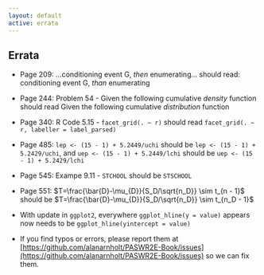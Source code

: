 ```yaml
---
layout: default
active: errata
---
```


<!-- Errata -->
<section>
  <div class="page-header" id="supplement">
    <h2>Errata</h2>
  </div>
  <div class="row">
    <div class="span10 offset1">
    <!-- Note that all Markdown content but be outdented, including the surrounding div -->
<div markdown="1">

<script type="text/x-mathjax-config">
MathJax.Hub.Config({
  TeX: { equationNumbers: { autoNumber: "AMS" } }
});
</script>


* Page 209: ...conditioning event G, *then* enumerating... should read: conditioning event G, *than* enumerating  

* Page 244: Problem 54 - Given the following cumulative *density* function should read Given the following cumulative *distribution* function

* Page 340: R Code 5.15 - `facet_grid(. ~ r)` should read `facet_grid(. ~ r, labeller = label_parsed)`

* Page 485: `lep <- (15 - 1) + 5.2449/uchi` should be `lep <- (15 - 1) + 5.2429/uchi`, and
`uep <- (15 - 1) + 5.2449/lchi` should be `uep <- (15 - 1) + 5.2429/lchi`

* Page 545: Exampe 9.11 - `STCHOOL` should be `STSCHOOL`

* Page 551: $T=\frac{\bar{D}-\mu_{D}}{S_D/\sqrt{n_D}} \sim t_{n - 1}$ should be $T=\frac{\bar{D}-\mu_{D}}{S_D/\sqrt{n_D}} \sim t_{n_D - 1}$

* With update in `ggplot2`, everywhere `ggplot_hline(y = value)` appears now needs to be `ggplot_hline(yintercept = value)`


* If you find typos or errors, please report them at [https://github.com/alanarnholt/PASWR2E-Book/issues](https://github.com/alanarnholt/PASWR2E-Book/issues) so we can fix them.


</div>
    </div>
  </div>
</section>
